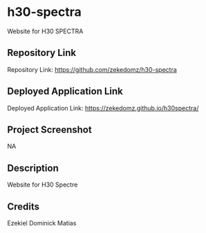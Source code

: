 # h30-spectra
Website for H30 SPECTRA

## Repository Link
Repository Link: https://github.com/zekedomz/h30-spectra

## Deployed Application Link
Deployed Application Link: https://zekedomz.github.io/h30spectra/

## Project Screenshot
NA

## Description
Website for H30 Spectre

## Credits
Ezekiel Dominick Matias